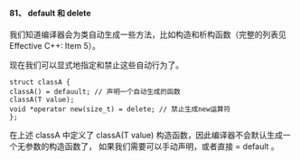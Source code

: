 #### 81、 default 和 delete

我们知道编译器会为类⾃动⽣成⼀些⽅法，⽐如构造和析构函数（完整的列表⻅ Effective C++: Item 5）。

现在我们可以显式地指定和禁⽌这些⾃动⾏为了。

```
struct classA {
classA() = defauult; // 声明⼀个⾃动⽣成的函数
classA(T value); 
void *operator new(size_t) = delete; // 禁⽌⽣成new运算符
};
```

在上述  classA 中定义了  classA(T  value) 构造函数，因此编译器不会默认⽣成⼀个⽆参数的构造函数了，    如果我们需要可以⼿动声明，或者直接 =  default 。

